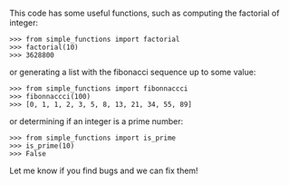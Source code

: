 This code has some useful functions, such as computing the factorial of integer:

    >>> from simple_functions import factorial
    >>> factorial(10)
    >>> 3628800
	
	

or generating a list with the fibonacci sequence up to some value:

    >>> from simple_functions import fibonnaccci
	>>> fibonnaccci(100)
    >>> [0, 1, 1, 2, 3, 5, 8, 13, 21, 34, 55, 89]
	
or determining if an integer is a prime number:
    
	>>> from simple_functions import is_prime
	>>> is_prime(10)
    >>> False

Let me know if you find bugs and we can fix them!
